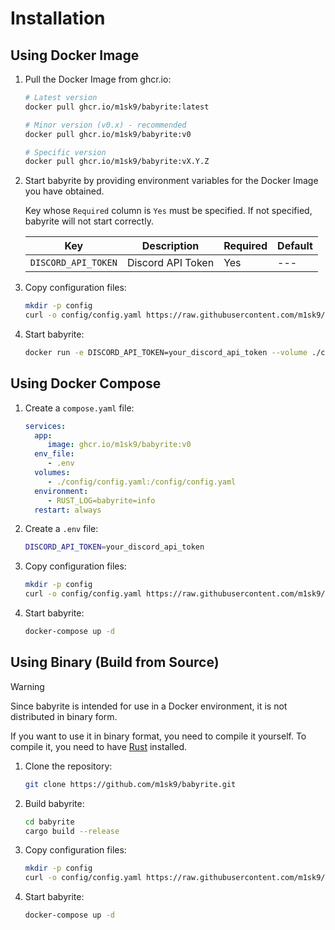 # Installation

<!-- toc -->

## Using Docker Image

1. Pull the Docker Image from ghcr.io:

    ```sh
    # Latest version
    docker pull ghcr.io/m1sk9/babyrite:latest

    # Minor version (v0.x) - recommended
    docker pull ghcr.io/m1sk9/babyrite:v0

    # Specific version
    docker pull ghcr.io/m1sk9/babyrite:vX.Y.Z
    ```

2. Start babyrite by providing environment variables for the Docker Image you have obtained.

   Key whose `Required` column is `Yes` must be specified. If not specified, babyrite will not start correctly.

   | Key                 | Description       | Required | Default |
   |---------------------|-------------------|----------|---------|
   | `DISCORD_API_TOKEN` | Discord API Token | Yes      | ---     |

3. Copy configuration files:

    ```sh
    mkdir -p config
    curl -o config/config.yaml https://raw.githubusercontent.com/m1sk9/babyrite/main/config/config.yaml
    ```

4. Start babyrite:

    ```sh
    docker run -e DISCORD_API_TOKEN=your_discord_api_token --volume ./config/config.yaml:/config/config.yaml ghcr.io/m1sk9/babyrite
    ```

## Using Docker Compose

1. Create a `compose.yaml` file:

    ```yml
    services:
      app:
         image: ghcr.io/m1sk9/babyrite:v0
      env_file:
         - .env
      volumes:
         - ./config/config.yaml:/config/config.yaml
      environment:
         - RUST_LOG=babyrite=info
      restart: always
    ```

2. Create a `.env` file:

    ```sh
    DISCORD_API_TOKEN=your_discord_api_token
    ```

3. Copy configuration files:

    ```sh
    mkdir -p config
    curl -o config/config.yaml https://raw.githubusercontent.com/m1sk9/babyrite/main/config/config.yaml
    ```

4. Start babyrite:

    ```sh
    docker-compose up -d
    ```

## Using Binary (Build from Source)

> [!WARNING]
>
> Since babyrite is intended for use in a Docker environment, it is not distributed in binary form.
>
> If you want to use it in binary format, you need to compile it yourself. To compile it, you need to have [Rust](https://www.rust-lang.org/tools/install) installed.

1. Clone the repository:

    ```sh
    git clone https://github.com/m1sk9/babyrite.git
    ```

2. Build babyrite:

    ```sh
    cd babyrite
    cargo build --release
    ```

3. Copy configuration files:

    ```sh
    mkdir -p config
    curl -o config/config.yaml https://raw.githubusercontent.com/m1sk9/babyrite/main/config/config.yaml
    ```

4. Start babyrite:

    ```sh
    docker-compose up -d
    ```
